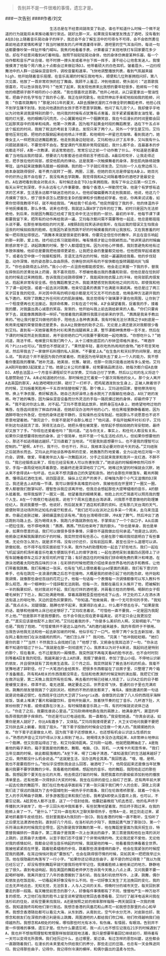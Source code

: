 > 告别并不是一件很难的事情，遗忘才是。

###一次告别
####作者/刘文

						生活总是在不经意间就改变了轨迹，谁也不知道什么时候一个微不足道的行为就能将未来推动着渐行渐远。就好比那一天，如果我没有被室友拽去了酒吧，没有看到A在DJ台上随着音乐晃动身子的样子，我还会不会了解生活中的可得与不可得，会不会依然勇往直前地追求爱情和希望？我当时被朋友的几杯啤酒灌得半醉，酒吧里的空气浑浊闷热，每说一句话都要像吵架一样扯开嗓门喊叫。我焦灼地看着手表，计算着误了末班地铁打车回家要花多少钱，却在不经意间看到A打着响指，按照节拍轻轻晃动身体，他的身体仿佛是某种乐器，每一个动作都和音乐严丝合缝，他不时撩一撩头发或者冲台下挥一挥手，漫不经心让他愈发迷人。我慢慢摸清了他每个周六晚上十点都会过来做驻场DJ。他带着硕大的白色耳机，皱着眉头，一边扫视舞池中的人群一边操纵混音软件，调校音量和速率，飞快地调整播放列表，看到气氛越来越high，他开始随着音乐摇摆，在音乐高潮的时候忘我地甩头，顺便和几位熟客拥抱问好。第八次见面，他放了一首非常欢快的拉丁舞曲，我顾不上羞涩，冲到他面前，劈头就问：“这首歌我很喜欢，可以告诉我名字吗？”他笑了起来，我发现他原来比我想的要年轻很多，脸颊有一个和他的络腮胡子颇不相符的小小酒窝。“我也很喜欢这首歌。”他开心地说，从口袋里拿出一管油性笔，把曲子的名字写在了我的手心里。我正在研究歌名，他突然伸出手亲昵地拍拍我的脸颊，问我：“你喜欢跳舞吗？”那是2011年的夏天，A辞去报酬优渥的工作做全职的舞蹈老师，他担心找不到学生赚不到钱，到处问他遇到的女孩子愿不愿意学跳舞。他问了有几百个人，我却傻乎乎地以为对他来说我是特别的那个。他问我的时候有点犹豫有点害羞，双手紧紧握着那支油性笔，昏暗的灯光里，他的眼睛闪闪亮亮，小心翼翼地绽开一个腼腆笑容，我在今后漫长的时间里都会回忆起那笑容中的简单和纯真。他第一次教课，因为租不起黄金时段的舞蹈教室，选在下午五点半这个尴尬的时间，我翘了税法的考前复习课去，发现只来了两个人。另外一个学生是艾玛，艾玛替他压背拉筋，把他的衣服掀起来给他喷止汗喷雾，和他喝同一杯星巴克咖啡。看到我进门，她像女主人一样把我迎进舞蹈教室。他走到我身边轻轻说，艾玛和他认识了五年多，又叫我有什么问题就直接问，不要觉得不自在。整堂课的气氛都非常局促尴尬，我什么都不会，连最基本的步伐都走不好，A第一次教课，说话常常结巴，常常忘记之前一个动作教了什么，不知道是否要直截了当地指出我的错误，想要说几句客套话也说得前言不搭后语。A最后咬咬牙，让我走得近些，把手放在他的背部，感受他肌肉的律动。这是我第一次触摸舞者的身体，那些肌肉脉络就像琴弦，运作起来就像鹏鸟展翅一般磅礴。我的脸一下子就红得发烫。艾玛则一个人在旁边练习，她本身就跳得很好，毫不费力就转了一圈，两圈，三圈，但她的目光总是停留在A身上。她目光中的炽热让我不自在极了。我没有再去学跳舞，我觉得我和A之间隔着嘈杂的酒吧才是最安全的。A在酒吧看到我会对我点头，有时候还会走下DJ台来拥抱我。我有了毕业之后第一份工作，每天从早忙到深夜，手头永远有七八件事要做，像每个香港人一样勤劳忙碌，他是个有梦想有追求的艺术家，生活里永远都不缺迷恋他的女人。但他却偏偏要再次走到我面前，他说，他这几个月摸索了很久，想了很多该怎么把那些复杂的旋律和步伐教给初学者。他说，你再来试试看，如果你觉得我教得不好，就不用给我钱。“再给我个机会吧。”他突然握住了我的手，他的体温热乎乎地抚摸着我，那么多情。说来也奇怪，我就这么跟A学了四年的拉丁舞。初时只是因为无法拒绝他，到后来，则是因为舞蹈已经成了我生命中无法分割的一部分。最初的半年，他每节课下课都要我留下来，把所有的动作再给我讲一遍。艾玛每次都问需不需要等他一起走，他总是都摇摇头说不要。在那些单独相处的时光里，A搜肠刮肚找笑话讲给我听，在指出我的错误又生怕我会沮丧的时候拍拍我的脸颊，在我因为紧张而跳不好的时候摸着我的背让我放松，又在我害羞的时候一把将我扯得很近。“跳舞本来就是很亲密的事情，你要完全信任你的舞伴，并且在音乐响起的那一刹那，爱上他。技巧经过练习就能得到，唯有情感才能让你脱颖而出。”他讲笑话的时候幽默感非常干涩，讲起跳舞的时候，整个人都熠熠生辉。因为对他心怀情感，我刻意避免和他有过多肢体接触，他却总是要我把他搂得更紧些，让我把全身的重量都交给他，任他把我举起或者放下，或者在空中做一个抛接和旋转。言语无法传达的时候，他就一遍遍跳给我看。他的步伐轻盈，动作深情，他的姿态那么自由昂扬，仿佛俗世间所有的不愉快都在旋转踢腿间灰飞烟灭。“你也会跳得这么好的。”我小小的一点沮丧他都能感受到，他会走过来握一下我的手，替我在摔倒后的淤青处抹上药膏，我不喜欢抱怨，不想被他看出我的愚蠢和软弱，但他总是在恰到好处的时候走过来拥抱我，告诉我我已经跳得很棒了，我能闻到他衣服上的汗味，他背部肌肉很发达，抱起来非常有安全感。但在舞蹈教室之外，我能清楚感觉到我和他之间的鸿沟，即使我和他下了课一起吃饭，或者一起去派对跳舞，他亲切温柔的表面下也满是冷漠疏离。他总是过了两三天才回复我的短信，并对其中所有的明示暗示都是无可又无不可的态度，他用各种方法避开我的私下邀约，和除了跳舞之外任何形式的肌肤接触。我总觉得有个玻璃罩子罩在他周围，让你到了一个程度便再也无法接近。我拼命练舞，只有在这个时候，A才会凝望着我，捉着我的手，搂着我的腰，对我露出真心诚意的笑容。渐渐的，他开始叫我上前去跳给新来的人看。“你们只要肯学下去，就能像茜茜跳得一样好。”他搂着我的肩膀将我展示给新来的学员。“茜茜是我亲手教出来的。”他让我代替艾玛做他的助手，陪他去上各种表演课。我有时候无法分清我之于A到底是一枚用来炫耀的荣誉勋章还是更多。自从A让我做他的助手之后，无论是上课还是派对我都很少看到艾玛。直到有一天她穿着黑色衬衫和黑色阔腿裤来上课，整节课都神情肃穆一言不发，然后在下课的时候突然走到我面前，用不容拒绝的口气问我要不要和她一起吃晚饭。“你想吃什么？”她问道，简洁干练，电梯里只有我们两个人，从十三楼到底层的八秒钟显得格外漫长。“啤酒炸鸡？Pizza也可以。”我想也不想就说了。“果然是年轻，喜欢吃热热闹闹的食物。”她不苟言笑地说，然后带我去了一家做怀石料理的私人厨房。“不要爱上A。”在生鱼片和天妇罗的间隙里，她这么说。“我说这个并不是因为我仍然爱着他，而是因为他早就失去了爱上一个人的能力，我不想看你重蹈我的覆辙。”她补充道。她美丽，优雅，敏锐，但那一刻我只能看出她有多么爱他。艾玛从A刚开始做DJ起就爱上了他。她是公关公司的董事，经常要搞品牌活动，她每次都介绍A去做DJ。A想去法国上一个月音乐课程却交不出学费，艾玛自己付了学费，然后以公司的名义将这个名额赞助给了A。A未必知道她的付出，那时候他正忙着爱一个屡次背叛他的女人。那个女人离开A去英国的那天，A在酒吧喝到烂醉，砸烂了一打杯子，把鸡尾酒泼到女生身上，正被人揪着领子的时候，艾玛赔着笑脸用一千五百块钱替他解了围。那个晚上，艾玛送他回家，替他擦洗呕吐物，换上干净衣服，煮好解酒汤。她自己洗好澡喷上香水脱光了衣服躺在他身边，A玩了她的发梢，吻了她的嘴唇，因为操纵混音设备而分外灵活的手指一路抚摸过她的身体，却最终停了下来。“我不能对你这么做，对不起。”艾玛不愿意就此放弃，她转身压在A身上，她绝望地吻过他的嘴唇，在唇齿间尝到了鲜血的味道，但她却没办法吻开他的心门，他在黑暗里静静看着她，因为酒醉呼吸分外急促，但他的身体还是平静的，没有燥热也没有勃起，他就那么不说愿意也不说不愿意地望着她。“做完这个，你是不是就不会那么难过？”他问道，手指开始解开衬衫扣子。艾玛听到这句话就流了泪，哭得无法自已。她把头埋在被窝里，他举起手想拍拍她的背安慰她，最终却又放下了手。“你现在还爱着他吗？”我问道。“这与你无关，事实上，和任何人都没有关系。如果你只是想要得到他的身体，这个很简单，他并不是一个私生活检点的人。但如果你想要他的心，那还不如逃得越远越好。”艾玛直截了当地说。“可是我到底想要什么，也不是我的理智可以控制的。”“是啊，A不行，我不行，你也不行，所以，我根本没必要对你说今天的话。”艾玛结账之后就扬长而去。艾玛从此开始谈各种各样的恋爱，她轰轰烈烈地爱着，全力以赴地应对每一次约会，调情，做爱，带着男伴出入每一次舞蹈派对，分手之后就来我家和我开一支红酒，不醉不归。“我已经锻炼出来了，现在已经没有男人可以伤害到我了。”她说话的时候眼神依然闪烁不安，手指一直局促地玩弄着靠垫，她最终还是深深地叹了口气。她难过失望的时候就会沉默，她从来不舍得说A一句坏话，也从来不想流露自己的失望和哀伤。她约会那些开敞篷车、戴肖邦腕表、懂得品红酒吃生蚝、说四国语言、操纵上亿资产的男子，却唯独为那个小气又滥情的DJ哭泣。我还是去上A的每一节课。我可以做很多高难度的动作，我被他揽在怀里转了一圈又一圈，旁人都替我们鼓掌叫好。理智告诉我应该离开他，但我总会想起那些大提琴缱绻的音乐，A的额头抵着我，他带我旋转了一圈又一圈，他望着我的眼睛笑着，他脸上的光芒简直可以照亮我的整个人生。A在一个雨夜打电话给我，说他下个周末应邀去台湾讲课，问我愿不愿意做他的助理兼经纪人。我说我要想一想，他说好，然后就发来了酒店和机票的资料。还有那几天台湾的天气，顺便附带活动场所附近知名的餐厅和景点。“我们还可以在派对之后多呆一个周末，去乌来泡温泉。你最近皮肤过敏，浸硫磺温泉应该有用。”我在台湾喝得烂醉，冲A发了脾气，然后冲出了酒店跑到马路上去。因为喝得太多，我跑几步路就跌倒在地，手掌摔出了一个个血口子。A从后面一把拉住我，他不停地唤我：“茜茜，茜茜。”然后他亲吻了我的额头。“你也是单身，我也是单身，如果你愿意的话，我们可以做很多很多事情，只要你不逼我做出任何承诺。”他是这么说的。他俯身过来解我胸罩的扣子的时候，我突然觉得有些恶心。也是在那个瞬间我彻底明白了有些事情，无论你怎么努力，就是求不得。没有讨价还价，没有前因后果，甚至也没什么道理可以讲。骄傲如我，也不得不在现实面前低下头来。我作为A的助理和他一起去了好些地方。我们一起在飞机延误的机场听着音乐吃着方便面玩手机上的填字游戏；一起在酒吧呆到凌晨四点困得上了计程车就睡着停车之后才发现司机开错了路；有好酒店住的时候我们拼命喝免费的果汁和啤酒，在游泳池晒着太阳吃西瓜味的沙冰；在彩排的时候他把我介绍给来自世界各地的选手和教练，让他们带着我跳舞。我们有睡过一张床，也有在飞机上偎依着看ipad里面的美剧，我们有下意识的牵手，也有在跳完一支浪漫的舞之后忍不住接吻。大概是我的拒绝引起了他的胜负欲，他开始和我调情，就像那些身经百战的花花公子。他每一句话每一个表情每一次调情都像可以写入教科书那么规范，用一个眼神到一个措辞都无法挑剔。但每一次，我都在最后关头推开了他，把被解到一半的胸罩扣好。他对我说对不起，我们在打烊的酒吧里，并肩看兰桂坊的黎明。喝醉的女子假睫毛掉到了下巴上，胸口处满是吻痕，穿着高跟鞋歪歪扭扭地走下山去，环卫处的工人在洒水清洁街道上的呕吐物，天边的蓝色灰蒙蒙的。“你知道。”他耸耸肩，做一个无可奈何的手势。“我知道。”我点点头。双腿很酸，胳膊也举不起来，我累得趴在桌上，什么都不想去在乎。“如果是我的话，能够和他接吻上床已经足够好了。”艾玛叹息着说，“可惜他一直不要我，一定是因为我配不上他。”“但是那并不是我想要的。也不会令我比现在更幸福满足。说不定只会让我更加空虚。”“其实应该是他配不上我们吧。”艾玛拉着我的手，“你是多么美好的人啊。又聪明能干。”“你也是。”我抱了抱她，“可惜爱情并不是这么运作的。”A的邀约越来越多，我的年假终于不够用。当我告诉他我无法和他一起去新加坡的时候，他似乎松了一口气。他带了两个女生去新加坡，我在网上看到他们在泳池嬉闹的照片。“她们怎么样？” 我问他。“完美！”他冲我眨眨眼。“她们是你的菜？”“当然！不然我怎么会找她们去？”他想了想，又俯身在我耳边添了一句，“你永远都不知道你错过了什么。”我就是在那一刻彻底死了心。我原本以为对于A来说，我起码还是特别的那个，现在看来，也不过是我的一厢情愿。我突然就不再每天看A的脸书状态，也不会时时刻刻等着A回复我的短信。我越来越少去上A的课，我报了健身班，参加了登山小组，不停地认识新的朋友，并且很快就有了其他男生追我。三个月之后，我突然就有了搬去洛杉矶的机会。我毫不犹豫地递了辞职信，付了一大笔违约金给房东，把很多东西都留在了旧房子里，只整理了两个箱子准备搬走。所有和A相关的东西我都没带走，包括和他表演的时候定制的演出服，我把它们放在救济站里，第二天晚上我突然有些后悔，再去看的时候已经被人领走了。认识A之后的日子都是缓慢又漫长，停滞不前，毫无进展，确定要走之后，世界变得飞快，普通的日子里也充满欢欣。跳舞的朋友替我搞了个送别派对。相熟的不熟的朋友都来了，唯有A，接到邀请的第一句话就是说他最近很忙。在西班牙住过的大卫调了Sangria酒，会做饭的云做了八人份的西班牙海鲜烩饭，饭桌上堆满了薯片和碳酸饮料，音响开到最大，放着快节奏的拉丁音乐。几杯酒下肚，大家纷纷脱了外套，或倚或靠在沙发上，有时候随着音乐跳上一阵，有的时候就说说体己话儿。“你走了之后，我要找谁说心里话。”艾玛软绵绵地靠在我的肩膀上，她满身酒气，潮湿的呼吸弄得我的脖子痒痒的。“你还是可以打电话给我。我一直都在。”我安慰她道。“你真会说话，如果你是男人就好了，你比A有趣多了，又体贴。”艾玛将我搂得更紧了，大卫关切地问我要不要把艾玛扶去床上躺着，我摇了摇头。“我下辈子投胎的时候会记住做一个男人的。”我揉揉她的头发。“你下辈子还是做女人吧，因为我下辈子还想做男人，也还想有机会认识这么性感的女士。”熟悉的声音让艾玛吓得从沙发上摔到了地上。她喝得太多没办法爬起来，A非常绅士地伸出一个胳膊，但又刻意站得远了些，和艾玛保持距离。艾玛刚一站稳，他就把胳膊抽走了。A是拖着他的箱子来的，箱子里面是他的舞衣、舞鞋、电脑、CD、耳机、一大堆卡片和宣传单。“我们当年见面的时候，彼此都挺落魄的。”A坐下来，喝了口梅子清酒，“谁知道我们的生活越来越好了之后，竟然都没什么机会说话。”“这就是生活，没办法两全其美。”我回答道。“哦，哦，是啊，我也不是要抱怨什么。”他似乎没想到我会这么回答，被酒呛了一下，他局促起来还是像当年犹豫着问我要不要学跳舞的少年。我看着他的眼睛，想起他的音乐，他的舞蹈，我陪他走过的那些路。我想起那个夏天在台北的大雨，他去夜店打碟的时候，我把我喜欢的歌偷偷添加到他的播放清单里去，还有他第一次得到DJ大奖的时候，我坐在后排的座位上拍红了巴掌。还有两年前大家一起去伦敦的舞蹈节，我们在红色电话亭面前有了第一张只属于我们两个人的合影，深夜上完课我们走了很远的路就为了去中国城吃到一碗热乎乎的面条，我们在伦敦塔桥那里，就着一个街头艺人的手风琴曲子跳舞，好多游客围过来和我们合影。我希望A即使从没喜欢上我，也可以，不要忘记我。A趁其他人都不注意，送了一个信封给我。他要赶最晚班飞机去悉尼，他的名声终于传播到大洋彼岸了。他一步三回头地冲我挥着手，有些犹豫地望着我，然后终于跑过来，在我的脸颊上亲了一下。“是什么？”艾玛一直在和大卫聊天聊得热乎，但等A一走，她立刻走过来，紧紧地抓着那牛皮纸信封。信封里面是A为我刻的一张CD，我在香港的时候一直不敢听，生怕听了之后便无法潇洒地告别。直到好几个月后，在洛杉矶的夕阳下，我鼓起勇气放了那张CD，第一个乐符滑出来的时候我完全愣住，因为那是我学跳舞的第一年，他在舞蹈室里面为我庆祝生日，特意替我编排的一首曲子。第二首曲子是我第一次上台演出的曲子，第三首是我和他在台湾的派对上跳的，这首曲子太缠绵，以至于我们忍不住接了个非常纯情的吻。无论我还爱不爱他，无论他对我的感情如何，我都会记得当音乐响起的时候，我就是他的唯一，他看着我仿佛看着全世界。我被他紧紧揽在怀里，踏着轻柔缱绻的步伐，跳着那些浪漫缠绵的曲子，他会在我紧张的时候捏捏我的胳膊，在耳边悄悄对我说“要放松”，也会在跳得很尽情的时候，突如其来一把把我举过头顶。他在很隐蔽的角落写了一行小字。“如果你还记得这些曲子，是不是仍然记得我？”我以为我已经忘记了，却没有想到舞蹈早就代替我将他牢牢记住。我摸着脸颊上被他亲过的地方。静静地坐了很久。直到电话响起，我在美国的舞蹈老师伊万告诉我今天晚上八点上课，又问我要不要一起喝杯咖啡。我离开居住了八年的香港搬到了洛杉矶，我在洛杉矶依然写作，上课，跳舞，偶尔和朋友去吃饭逛街，一切看起来好像没有什么不同。但一切好像又发生了无法挽回的变化，我的过去无声地远去，无知无觉，无法恢复，人与人之间的关系，傍晚时分的城市天空，每天回到家要走的那一段路，每天睡觉前思念的那个人，好像每件事情都有了不同，慢慢地产生一种万劫不复的感觉。大卫他们在我的脸书上留言说希望我经常回去香港看看，艾玛打了越洋电话来问我在洛杉矶的住处，说有空要来找我玩，A还是按照之前的频率那样每隔一两天就回复一次我的微信。我知道我终将和他们渐行渐远。我想念香港的凤凰花和山茶花一如我想念那里的点心和早茶。我想念香港随处都可以看见大海，从东到西，从南到北，空气中水分充沛，对皮肤也好。我想念和朋友们在深夜的德己利是街上跳舞，周围酒吧的人都给我们吹口哨，他们吹得越响我们扭得越热烈。我想念和A相处的时候，哪怕那些时光有冰冷，有伤痛，有懦弱，有眼泪。告别并不是一件很难的事情，遗忘才是。但为什么要遗忘呢，我一点儿也不想忘记我在21岁的时候遇到了A，我也并不想按照理智和常理那样按部就班地活着，我只是想要带着回忆继续前行，期待着有一天可以变得无所畏惧。我们经历过什么，去过哪里，爱过谁，有过怎样的恩怨纠葛，这些都会一直跟随着我们，在漫长的未来里成为供给我们的养分，那些走过的岔路，也总有一天会殊途同归。我记得那些曲子，记得你，我记得你冷漠的模样，和偶尔露出的温柔与忧伤。			  		